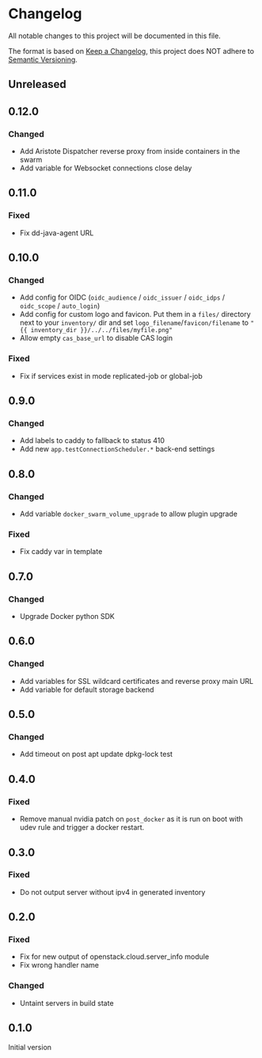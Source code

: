# Changelog
All notable changes to this project will be documented in this file.

The format is based on [Keep a Changelog](https://keepachangelog.com/en/1.0.0/),
this project does NOT adhere to [Semantic Versioning](https://semver.org/spec/v2.0.0.html).

## Unreleased

## 0.12.0
### Changed
- Add Aristote Dispatcher reverse proxy from inside containers in the swarm
- Add variable for Websocket connections close delay

## 0.11.0
### Fixed
- Fix dd-java-agent URL

## 0.10.0
### Changed
- Add config for OIDC (`oidc_audience` / `oidc_issuer` / `oidc_idps` / `oidc_scope` / `auto_login`)
- Add config for custom logo and favicon. Put them in a `files/` directory next to your `inventory/` dir and set `logo_filename`/`favicon/filename` to `"{{ inventory_dir }}/../../files/myfile.png"`
- Allow empty `cas_base_url` to disable CAS login

### Fixed
- Fix if services exist in mode replicated-job or global-job

## 0.9.0
### Changed
- Add labels to caddy to fallback to status 410
- Add new `app.testConnectionScheduler.*` back-end settings

## 0.8.0
### Changed
- Add variable `docker_swarm_volume_upgrade` to allow plugin upgrade
### Fixed
- Fix caddy var in template

## 0.7.0
### Changed
- Upgrade Docker python SDK

## 0.6.0
### Changed
- Add variables for SSL wildcard certificates and reverse proxy main URL
- Add variable for default storage backend

## 0.5.0
### Changed
- Add timeout on post apt update dpkg-lock test

## 0.4.0
### Fixed
- Remove manual nvidia patch on `post_docker` as it is run on boot with udev rule and trigger a docker restart.

## 0.3.0
### Fixed
- Do not output server without ipv4 in generated inventory

## 0.2.0
### Fixed
- Fix for new output of openstack.cloud.server_info module
- Fix wrong handler name
### Changed
- Untaint servers in build state

## 0.1.0
Initial version
